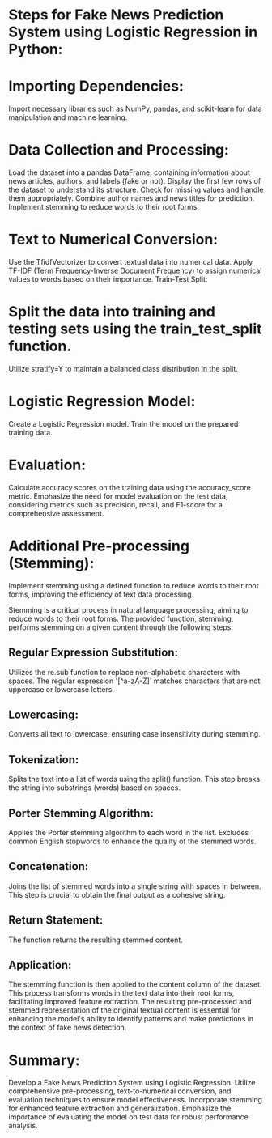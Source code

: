# Steps for Fake News Prediction System using Logistic Regression in Python:

# Importing Dependencies:
Import necessary libraries such as NumPy, pandas, and scikit-learn for data manipulation and machine learning.

# Data Collection and Processing:
Load the dataset into a pandas DataFrame, containing information about news articles, authors, and labels (fake or not).
Display the first few rows of the dataset to understand its structure.
Check for missing values and handle them appropriately.
Combine author names and news titles for prediction.
Implement stemming to reduce words to their root forms.

# Text to Numerical Conversion:
Use the TfidfVectorizer to convert textual data into numerical data.
Apply TF-IDF (Term Frequency-Inverse Document Frequency) to assign numerical values to words based on their importance.
Train-Test Split:

# Split the data into training and testing sets using the train_test_split function.
Utilize stratify=Y to maintain a balanced class distribution in the split.

# Logistic Regression Model:
Create a Logistic Regression model.
Train the model on the prepared training data.

# Evaluation:
Calculate accuracy scores on the training data using the accuracy_score metric.
Emphasize the need for model evaluation on the test data, considering metrics such as precision, recall, and F1-score for a comprehensive assessment.

# Additional Pre-processing (Stemming):

Implement stemming using a defined function to reduce words to their root forms, improving the efficiency of text data processing.

Stemming is a critical process in natural language processing, aiming to reduce words to their root forms. The provided function, stemming, performs stemming on a given content through the following steps:

## Regular Expression Substitution:

Utilizes the re.sub function to replace non-alphabetic characters with spaces.
The regular expression '[^a-zA-Z]' matches characters that are not uppercase or lowercase letters.

## Lowercasing:

Converts all text to lowercase, ensuring case insensitivity during stemming.

## Tokenization:

Splits the text into a list of words using the split() function.
This step breaks the string into substrings (words) based on spaces.

## Porter Stemming Algorithm:

Applies the Porter stemming algorithm to each word in the list.
Excludes common English stopwords to enhance the quality of the stemmed words.

## Concatenation:

Joins the list of stemmed words into a single string with spaces in between.
This step is crucial to obtain the final output as a cohesive string.

## Return Statement:

The function returns the resulting stemmed content.

## Application:
The stemming function is then applied to the content column of the dataset. This process transforms words in the text data into their root forms, facilitating improved feature extraction. The resulting pre-processed and stemmed representation of the original textual content is essential for enhancing the model's ability to identify patterns and make predictions in the context of fake news detection.

# Summary:
Develop a Fake News Prediction System using Logistic Regression.
Utilize comprehensive pre-processing, text-to-numerical conversion, and evaluation techniques to ensure model effectiveness.
Incorporate stemming for enhanced feature extraction and generalization.
Emphasize the importance of evaluating the model on test data for robust performance analysis.
